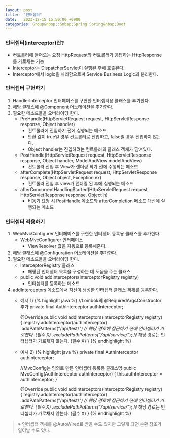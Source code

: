 ```yaml
---
layout: post
title:  "인터셉터"
date:   2023-12-15 15:50:00 +0900
categories: Group&nbsp;:&nbsp;Spring Spring&nbsp;Boot
---
```


### 인터셉터(interceptor)란?

- 컨트롤러에 들어오는 요청 HttpRequest와 컨트롤러가 응답하는 HttpResponse를 가로채는 기능
- Interceptor는 DispatcherServlet이 실행된 후에 호출된다.
- Interceptor에서 logic을 처리함으로써 Service Business Logic과 분리한다.

### 인터셉터 구현하기

1. HandlerInterceptor 인터페이스를 구현한 인터셉터용 클래스를 추가한다.
2. 해당 클래스에 @Component 어노테이션을 추가한다.
3. 필요한 메소드들을 오버라이딩 한다.
    - PreHandle(HttpServletRequest request, HttpServletResponse response, Object handler)
        - 컨트롤러에 진입하기 전에 실행되는 메소드
        - 반환 값이 true일 경우 컨트롤러로 진입하고, false일 경우 진입하지 않는다.
        - Object handler는 진입하려는 컨트롤러의 클래스 객체가 담겨있다.
    - PostHandle(HttpServletRequest request, HttpServletResponse response, Object handler, ModelAndView modelAndView)
        - 컨트롤러 진입 후 View가 랜더링 되기 전에 수행되는 메소드
    - afterComplete(HttpServletRequest request, HttpServletResponse response, Object object, Exception ex)
        - 컨트롤러 진입 후 view가 랜더링 된 후에 실행되는 메소드
    - afterConcurrentHandlingStarted(HttpServletRequest request, HttpServletResponse response, Object h)
        - 비동기 요청 시 PostHandle 메소드와 afterCompletion 메소드 대신에 실행되는 메소드

### 인터셉터 적용하기

1. WebMvcConfigurer 인터페이스를 구현한 인터셉터 등록용 클래스를 추가한다.  
    - WebMvcConfigurer 인터페이스
        - ViewResolver 값을 자동으로 등록해준다.
2. 해당 클래스에 @Configuration 어노테이션을 추가한다.
3. 필요한 메소드들을 오버라이딩 한다.  
    - InterceptorRegistry 클래스
        - 매핑된 인터셉터 목록을 구성하는 데 도움을 주는 클래스
    - public void addInterceptors(InterceptorRegistry registry)
        - 인터셉터를 등록하는 메소드
4. addInterceptors 메소드에서 자신이 생성한 인터셉터 클래스 객체를 등록한다.
    - 예시 1)
        {% highlight java %}
        //Lombok의 @RequiredArgsConstructor 추가
        private final AuthInterceptor authInterceptor;

        @Override
        public void addInterceptors(InterceptorRegistry registry) {
            registry.addInterceptor(authInterceptor)
            .addPathPatterns("/api/test/*") // 해당 경로에 접근하기 전에 인터셉터가 가로챈다. (필수 X)
            .excludePathPatterns("/api/service/*"); // 해당 경로는 인터셉터가 가로채지 않는다. (필수 X)
        }
        {% endhighlight %}

    - 예시 2)
        {% highlight java %}
        private final AuthInterceptor authInterceptor;

        //MvcConfig는 임의로 만든 인터셉터 등록용 클래스명
        public MvcConfig(AuthInterceptor authInterceptor) {
            this.authInterceptor = authInterceptor;
        }

        @Override
        public void addInterceptors(InterceptorRegistry registry) {
            registry.addInterceptor(authInterceptor)
            .addPathPatterns("/api/test/*") // 해당 경로에 접근하기 전에 인터셉터가 가로챈다. (필수 X)
            .excludePathPatterns("/api/service/*"); // 해당 경로는 인터셉터가 가로채지 않는다. (필수 X)
        }
        {% endhighlight %}

>※ 인터셉터 객체를 @AutoWired로 받을 수도 있지만 그렇게 되면 순환 참조가 일어날 수도 있다.